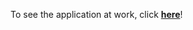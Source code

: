 
To see the application at work, click **[here](https://lbuttorff.github.io/dbd-perk-randomizer/)**!
